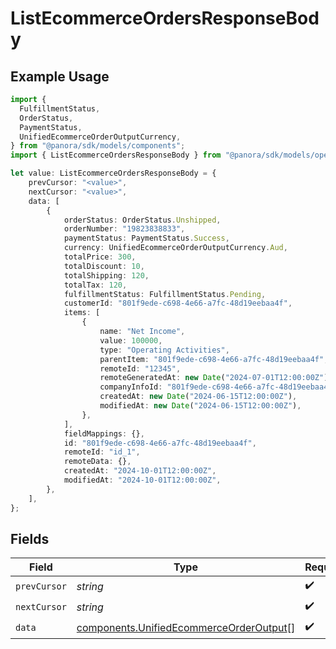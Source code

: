 # ListEcommerceOrdersResponseBody

## Example Usage

```typescript
import {
  FulfillmentStatus,
  OrderStatus,
  PaymentStatus,
  UnifiedEcommerceOrderOutputCurrency,
} from "@panora/sdk/models/components";
import { ListEcommerceOrdersResponseBody } from "@panora/sdk/models/operations";

let value: ListEcommerceOrdersResponseBody = {
    prevCursor: "<value>",
    nextCursor: "<value>",
    data: [
        {
            orderStatus: OrderStatus.Unshipped,
            orderNumber: "19823838833",
            paymentStatus: PaymentStatus.Success,
            currency: UnifiedEcommerceOrderOutputCurrency.Aud,
            totalPrice: 300,
            totalDiscount: 10,
            totalShipping: 120,
            totalTax: 120,
            fulfillmentStatus: FulfillmentStatus.Pending,
            customerId: "801f9ede-c698-4e66-a7fc-48d19eebaa4f",
            items: [
                {
                    name: "Net Income",
                    value: 100000,
                    type: "Operating Activities",
                    parentItem: "801f9ede-c698-4e66-a7fc-48d19eebaa4f",
                    remoteId: "12345",
                    remoteGeneratedAt: new Date("2024-07-01T12:00:00Z"),
                    companyInfoId: "801f9ede-c698-4e66-a7fc-48d19eebaa4f",
                    createdAt: new Date("2024-06-15T12:00:00Z"),
                    modifiedAt: new Date("2024-06-15T12:00:00Z"),
                },
            ],
            fieldMappings: {},
            id: "801f9ede-c698-4e66-a7fc-48d19eebaa4f",
            remoteId: "id_1",
            remoteData: {},
            createdAt: "2024-10-01T12:00:00Z",
            modifiedAt: "2024-10-01T12:00:00Z",
        },
    ],
};
```

## Fields

| Field                                                                                              | Type                                                                                               | Required                                                                                           | Description                                                                                        |
| -------------------------------------------------------------------------------------------------- | -------------------------------------------------------------------------------------------------- | -------------------------------------------------------------------------------------------------- | -------------------------------------------------------------------------------------------------- |
| `prevCursor`                                                                                       | *string*                                                                                           | :heavy_check_mark:                                                                                 | N/A                                                                                                |
| `nextCursor`                                                                                       | *string*                                                                                           | :heavy_check_mark:                                                                                 | N/A                                                                                                |
| `data`                                                                                             | [components.UnifiedEcommerceOrderOutput](../../models/components/unifiedecommerceorderoutput.md)[] | :heavy_check_mark:                                                                                 | N/A                                                                                                |
